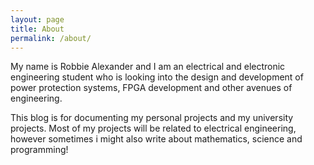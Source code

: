 ```yaml
---
layout: page
title: About
permalink: /about/
---
```


My name is Robbie Alexander and I am an electrical and electronic engineering student who is looking into the design and development of power protection systems, FPGA development and other avenues of engineering. 

This blog is for documenting my personal projects and my university projects. Most of my projects will be related to electrical engineering, however sometimes i might also write about mathematics, science and programming!

